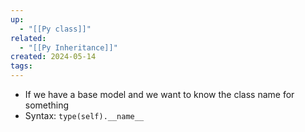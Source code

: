 ```yaml
---
up:
  - "[[Py class]]"
related:
  - "[[Py Inheritance]]"
created: 2024-05-14
tags:
---
```

- If we have a base model and we want to know the class name for something
- Syntax: `type(self).__name__`
